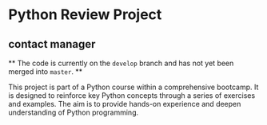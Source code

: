 # Python Review Project 
## contact manager

** The code is currently on the `develop` branch and has not yet been merged into `master`. **

This project is part of a Python course within a comprehensive bootcamp. 
It is designed to reinforce key Python concepts through a series of exercises and examples. 
The aim is to provide hands-on experience and deepen understanding of Python programming.
